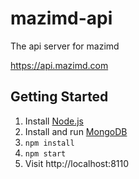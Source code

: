 # mazimd-api

The api server for mazimd

https://api.mazimd.com

## Getting Started

1. Install [Node.js](https://nodejs.org/)
2. Install and run [MongoDB](https://docs.mongodb.com/manual/administration/install-community/)
3. `npm install`
4. `npm start`
5. Visit http://localhost:8110
